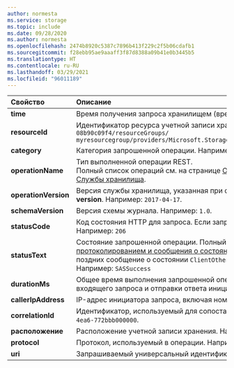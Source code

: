 ```yaml
---
author: normesta
ms.service: storage
ms.topic: include
ms.date: 09/28/2020
ms.author: normesta
ms.openlocfilehash: 2474b8920c5387c7896b413f229c2f5b06cdafb1
ms.sourcegitcommit: f28ebb95ae9aaaff3f87d8388a09b41e0b3445b5
ms.translationtype: HT
ms.contentlocale: ru-RU
ms.lasthandoff: 03/29/2021
ms.locfileid: "96011189"
---
```

| Свойство | Описание |
|:--- |:---|
|**time** | Время получения запроса хранилищем (время в формате UTC). Например: `2018/11/08 21:09:36.6900118`.|
|**resourceId** | Идентификатор ресурса учетной записи хранения. Например: `/subscriptions/208841be-a4v3-4234-9450-08b90c09f4/resourceGroups/`<br>`myresourcegroup/providers/Microsoft.Storage/storageAccounts/mystorageaccount/storageAccounts/blobServices/default`|
|**category** | Категория запрошенной операции. Например, `StorageRead`, `StorageWrite`или `StorageDelete`.|
|**operationName** | Тип выполненной операции REST. <br> Полный список операций см. на странице [Операции с протоколированием и сообщения о состоянии Аналитики Службы хранилища](/rest/api/storageservices/storage-analytics-logged-operations-and-status-messages). |
|**operationVersion** | Версия службы хранилища, указанная при осуществлении запроса. Эквивалентна значению заголовка **x-ms-version**. Например: `2017-04-17`.|
|**schemaVersion** | Версия схемы журнала. Например: `1.0`.|
|**statusCode** | Код состояния HTTP для запроса. Если запрос будет прерван, может быть задано значение `Unknown`. <br> Например: `206` |
|**statusText** | Состояние запрошенной операции.  Полный список сообщений о состоянии см. на странице [Операции с протоколированием и сообщения о состоянии Аналитики Службы хранилища](/rest/api/storageservices/storage-analytics-logged-operations-and-status-messages). В версии 2017-04-17 и более поздних сообщение о состоянии `ClientOtherError` не используется. Вместо этого поле содержит код ошибки. Например: `SASSuccess`  |
|**durationMs** | Общее время выполнения запрошенной операции в миллисекундах. Это значение включает время чтения входящего запроса и отправки ответа инициатору запроса. Например: `12`.|
|**callerIpAddress** | IP-адрес инициатора запроса, включая номер порта. Например: `192.100.0.102:4362`. |
|**correlationId** | Идентификатор, используемый для сопоставления журналов между ресурсами. Например: `b99ba45e-a01e-0042-4ea6-772bbb000000`. |
|**расположение** | Расположение учетной записи хранения. Например: `North Europe`. |
|**protocol**|Протокол, используемый в операции. Например, `HTTP`, `HTTPS`, `SMB`или `NFS`.|
| **uri** | Запрашиваемый универсальный идентификатор ресурса. |